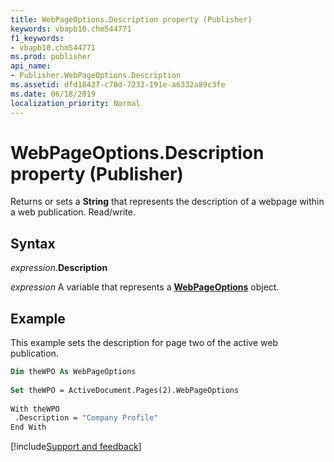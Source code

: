 ```yaml
---
title: WebPageOptions.Description property (Publisher)
keywords: vbapb10.chm544771
f1_keywords:
- vbapb10.chm544771
ms.prod: publisher
api_name:
- Publisher.WebPageOptions.Description
ms.assetid: dfd18427-c70d-7232-191e-a6332a89c3fe
ms.date: 06/18/2019
localization_priority: Normal
---
```



# WebPageOptions.Description property (Publisher)

Returns or sets a **String** that represents the description of a webpage within a web publication. Read/write.


## Syntax

_expression_.**Description**

_expression_ A variable that represents a **[WebPageOptions](Publisher.WebPageOptions.md)** object.


## Example

This example sets the description for page two of the active web publication.

```vb
Dim theWPO As WebPageOptions 
 
Set theWPO = ActiveDocument.Pages(2).WebPageOptions 
 
With theWPO 
 .Description = "Company Profile" 
End With
```

[!include[Support and feedback](~/includes/feedback-boilerplate.md)]